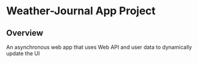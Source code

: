 # Weather-Journal App Project

## Overview
An asynchronous web app that uses Web API and user data to dynamically update the UI
